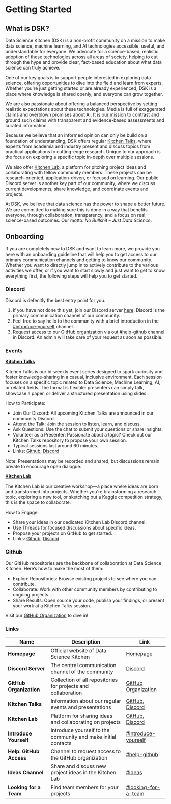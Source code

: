 # Getting Started

## What is DSK?

Data Science Kitchen (DSK) is a non-profit community on a mission to make data science, machine learning, and AI technologies accessible, useful, and understandable for everyone. We advocate for a science-based, realistic adoption of these technologies across all areas of society, helping to cut through the hype and provide clear, fact-based education about what data science can truly achieve.

One of our key goals is to support people interested in exploring data science, offering opportunities to dive into the field and learn from experts. Whether you're just getting started or are already experienced, DSK is a place where knowledge is shared openly, and everyone can grow together.

We are also passionate about offering a balanced perspective by setting realistic expectations about these technologies. Media is full of exaggerated claims and overblown promises about AI. It is our mission to contrast and ground such claims with transparent and evidence-based assessments and curated information.

Because we believe that an informed opinion can only be build on a foundation of understanding, DSK offers regular [Kitchen Talks](kitchen_talks.md), where experts from academia and industry present and discuss topics from practical applications to cutting-edge research. Unique to our approach is the focus on exploring a specific topic in-depth over multiple sessions.

We also offer [Kitchen Lab](kitchen_lab.md), a platform for pitching project ideas and collaborating with fellow community members. These projects can be research-oriented, application-driven, or focused on learning. Our public Discord server is another key part of our community, where we discuss current developments, share knowledge, and coordinate events and projects.

At DSK, we believe that data science has the power to shape a better future. We are committed to making sure this is done in a way that benefits everyone, through collaboration, transparency, and a focus on real, science-based outcomes. Our motto: *No Bullshit – Just Data Science*.

## Onboarding

If you are completely new to DSK and want to learn more, we provide you here with an onboarding guideline that will help you to get access to our primary communication channels and getting to know our community. Whether you want to directly jump in to actively contribute to the various activities we offer, or if you want to start slowly and just want to get to know everything first, the following steps will help you to get started.

### Discord

Discord is defenitly the best entry point for you.

1. If you have not done this yet, join our Discord server [here](https://discord.gg/rtpgc6FCGZ). Discord is the primary communication channel of our community.
2. Feel free to say hello to the community with a brief introduction in the [#introduce-yourself](https://discord.com/channels/1266840090987200708/1272650912606982205) channel.
3. Request access to our [GitHub organization](https://github.com/data-science-kitchen) via out [#help-github](https://discord.com/channels/1266840090987200708/1285341289377829038) channel in Discord. An admin will take care of your request as soon as possible.

### Events

**[Kitchen Talks](https://discord.com/channels/1266840090987200708/1269030704982003802)**

Kitchen Talks is our bi-weekly event series designed to spark curiosity and foster knowledge-sharing in a casual, inclusive environment. Each session focuses on a specific topic related to Data Science, Machine Learning, AI, or related fields. The format is flexible: presenters can simply talk, showcase a paper, or deliver a structured presentation using slides.

How to Participate:

- Join Our Discord: All upcoming Kitchen Talks are announced in our community Discord.
- Attend the Talk: Join the session to listen, learn, and discuss.
- Ask Questions: Use the chat to submit your questions or share insights.
- Volunteer as a Presenter: Passionate about a topic? Check out our Kitchen Talks repository to propose your own session.
- Typical sessions last around 60 minutes.
- Links: [Github](https://github.com/data-science-kitchen/kitchen-talks), [Discord](https://discord.com/channels/1266840090987200708/1269030704982003802)

Note: Presentations may be recorded and shared, but discussions remain private to encourage open dialogue.


**[Kitchen Lab](https://discord.com/channels/1266840090987200708/1307100889969856614)**

The Kitchen Lab is our creative workshop—a place where ideas are born and transformed into projects. Whether you're brainstorming a research topic, exploring a new tool, or sketching out a Kaggle competition strategy, this is the space to collaborate.

How to Engage:

- Share your ideas in our dedicated Kitchen Lab Discord channel.
- Use Threads for focused discussions about specific ideas.
- Propose your projects on GitHub to get started.
- Links: [Github](https://github.com/data-science-kitchen/kitchen-lab), [Discord](https://discord.com/channels/1266840090987200708/1266847603534856203)

### Github

Our GitHub repositories are the backbone of collaboration at Data Science Kitchen. Here’s how to make the most of them:

- Explore Repositories: Browse existing projects to see where you can contribute.
- Collaborate: Work with other community members by contributing to ongoing projects.
- Share Results: Open source your code, publish your findings, or present your work at a Kitchen Talks session.

Visit our [GitHub Organization](https://github.com/data-science-kitchen) to dive in!

### Links

| **Name**               | **Description**                                                                                    | **Link**                                                                                           |
|------------------------|----------------------------------------------------------------------------------------------------|----------------------------------------------------------------------------------------------------|
| **Homepage**           | Official website of Data Science Kitchen                                                           | [Homepage](https://data-science-kitchen.github.io/cookbook/)                                       |
| **Discord Server**     | The central communication channel of the community                                                 | [Discord](https://discord.gg/rtpgc6FCGZ)                                                           |
| **GitHub Organization**| Collection of all repositories for projects and collaboration                                       | [GitHub Organization](https://github.com/data-science-kitchen)                                     |
| **Kitchen Talks**      | Information about our regular events and presentations                                             | [GitHub](https://github.com/data-science-kitchen/kitchen-talks), [Discord](https://discord.com/channels/1266840090987200708/1269030704982003802) |
| **Kitchen Lab**        | Platform for sharing ideas and collaborating on projects                                           | [GitHub](https://github.com/data-science-kitchen/kitchen-lab), [Discord](https://discord.com/channels/1266840090987200708/1266847603534856203) |
| **Introduce Yourself** | Introduce yourself to the community and make initial contacts                                      | [#introduce-yourself](https://discord.com/channels/1266840090987200708/1272650912606982205)        |
| **Help: GitHub Access**| Channel to request access to the GitHub organization                                               | [#help-github](https://discord.com/channels/1266840090987200708/1285341289377829038)               |
| **Ideas Channel**      | Share and discuss new project ideas in the Kitchen Lab                                             | [#ideas](https://discord.com/channels/1266840090987200708/1266847603534856203)                     |
| **Looking for a Team** | Find team members for your projects                                                                | [#looking-for-a-team](https://discord.com/channels/1266840090987200708/1269023783650463774)        |
